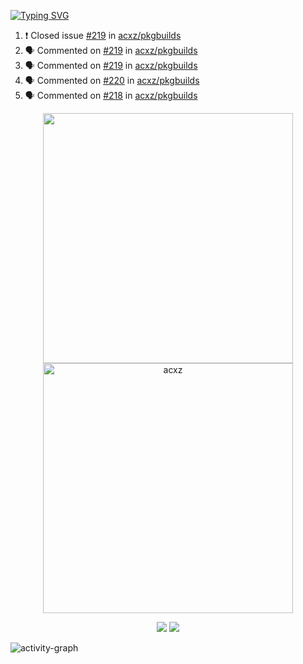 [![Typing SVG](https://readme-typing-svg.herokuapp.com?size=16&color=AFFFA3&multiline=true&height=75&lines=contributing+to+robotics%2Fae%2Fml%2Fgpu;packaging+it+for+archlinux;ricer)](https://git.io/typing-svg)

<!--START_SECTION:activity-->
1. ❗️ Closed issue [#219](https://github.com/acxz/pkgbuilds/issues/219) in [acxz/pkgbuilds](https://github.com/acxz/pkgbuilds)
2. 🗣 Commented on [#219](https://github.com/acxz/pkgbuilds/issues/219) in [acxz/pkgbuilds](https://github.com/acxz/pkgbuilds)
3. 🗣 Commented on [#219](https://github.com/acxz/pkgbuilds/issues/219) in [acxz/pkgbuilds](https://github.com/acxz/pkgbuilds)
4. 🗣 Commented on [#220](https://github.com/acxz/pkgbuilds/issues/220) in [acxz/pkgbuilds](https://github.com/acxz/pkgbuilds)
5. 🗣 Commented on [#218](https://github.com/acxz/pkgbuilds/issues/218) in [acxz/pkgbuilds](https://github.com/acxz/pkgbuilds)
<!--END_SECTION:activity-->

<p align="center">
  <img width="400em" src=https://github-readme-stats.vercel.app/api?username=acxz&include_all_commits=true&show_icons=true />
  <img width="400em" src="https://github-readme-streak-stats.herokuapp.com/?user=acxz&" alt="acxz" />
</p>

<p align="center">
  <img src=https://github-readme-stats.vercel.app/api/top-langs/?username=acxz&layout=compact />
  <img src=https://github-profile-trophy.vercel.app/?username=acxz&row=2&column=4 />
</p>

![activity-graph](https://activity-graph.herokuapp.com/graph?username=acxz&theme=aqua)
